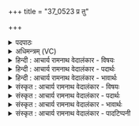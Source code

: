 +++
title = "37_0523 प्र तु"

+++
<details><summary>पदपाठः</summary>

प्र꣢। तु। द्र꣣व। प꣡रि꣢꣯। को꣡श꣢꣯म्। नि। सी꣣द। नृ꣡भिः꣢꣯। पु꣣नानः꣢। अ꣣भि꣢। वा꣡ज꣢꣯म्। अ꣣र्ष। अ꣡श्व꣢꣯म्। न। त्वा꣣। वाजि꣡न꣢म्। म꣣र्ज꣡य꣢न्तः। अ꣡च्छ꣢꣯। ब꣣र्हिः꣢। र꣣शना꣡भिः꣢। न꣣यन्ति। ५२३।
</details>

<details><summary>अधिमन्त्रम् (VC)</summary>

- पवमानः सोमः
- उशना काव्यः
- त्रिष्टुप्
- धैवतः
- पावमानं काण्डम्
</details>

<details><summary>हिन्दी : आचार्य रामनाथ वेदालंकार - विषयः</summary>

अगले मन्त्र में जीवात्मा को उद्बोधन दिया गया है।
</details>

<details><summary>हिन्दी : आचार्य रामनाथ वेदालंकार - पदार्थः</summary>

पदार्थान्वय -  हे आत्मन् ! तू (तु) शीघ्र ही (प्र द्रव) उत्कृष्ट दिशा में दौड़, कोशम् आनन्दमय कोश में (परि निषीद) व्याप्त होकर स्थित हो, (नृभिः) आगे ले जानेवाले अपने पौरुषों से (पुनानः) मन, बुद्धि आदि को पवित्र करता हुआ (वाजम् अभि) देवासुरसंग्राम में (अर्ष) असुरों के पराजय के लिए जा। (वाजिनम्) ज्ञानवान् (त्वा) तुझे (मर्जयन्तः) सद्गुणों से अलङ्कृत करते हुए (रशनाभिः) यम-नियम की रस्सियों से नियन्त्रित करके, शिक्षक योगी जन (बर्हिः अच्छ) परब्रह्म के प्रति (नयन्ति) प्रेरित कर रहे हैं, (न) जैसे (वाजिनम्) बलवान् (अश्वम्) घोड़े को (मर्जयन्तः) साफ या अलङ्कृत करते हुए योद्धा लोग (रशनाभिः) लगामों से नियन्त्रित करके (बर्हिः अच्छ) संग्राम में (नयन्ति) ले जाते हैं ॥१॥ इस मन्त्र में उत्तरार्ध में श्लिष्टोपमालङ्कार है ॥१॥
</details>

<details><summary>हिन्दी : आचार्य रामनाथ वेदालंकार - भावार्थः</summary>

भावार्थ -  जैसे बलवान् घोड़े को योद्धा लोग लगामों से नियन्त्रित करके युद्ध में ले जाते हैं, वैसे ही योग-प्रशिक्षक लोग मनुष्य के आत्मा को यम, नियम आदि योग-साधनों से नियन्त्रित करके परब्रहम के प्रति ले जाएँ ॥१॥
</details>

<details><summary>संस्कृत : आचार्य रामनाथ वेदालंकार - विषयः</summary>

अथ जीवात्मानमुद्बोधयति।
</details>

<details><summary>संस्कृत : आचार्य रामनाथ वेदालंकार - पदार्थः</summary>

पदार्थान्वय -  हे आत्मन् ! त्वम् (तु) क्षिप्रम् (प्र द्रव) प्रकृष्टायां दिशि धाव, (कोशम्) आनन्दमयकोशम् (परि निषीद) अभिव्याप्य स्थितो भव। (नृभिः) नेतृभिः स्वकीयैः पौरुषैः (पुनानः) मनोबुद्ध्यादिकं पवित्रं कुर्वन् (वाजम् अभि) देवासुरसङ्ग्रामं प्रति (अर्ष) असुराणां पराजयार्थं गच्छ। (वाजिनम्) ज्ञानवन्तम् (त्वा) त्वाम् (मर्जयन्तः) सद्गुणैरलङ्कुर्वन्तः। (रशनाभिः) यमनियमरज्जुभिः सन्नियन्त्र्य, शिक्षकाः योगिनः (बर्हिः अच्छ) प्ररब्रह्म२ प्रति। बृंहति वर्द्धते महिमान्वितो भवतीति बर्हिः ब्रह्म। ‘बृंहेर्नलोपश्च’ उ० २।१११ इति इसि प्रत्ययः, नकारलोपश्च। (नयन्ति) प्रेरयन्ति, (न) यथा (वाजिनम्) बलिनम् (अश्वम्) तुरगम् (मर्जयन्तः) शोधयन्तोऽलङ्कुर्वन्तो वा योद्धारः (रशनाभिः) प्रग्रहैः संनियन्त्र्य (बर्हिः अच्छ) संग्रामयज्ञं प्रति नयन्ति प्रापयन्ति ॥१॥ अत्र उत्तरार्द्धे श्लिष्टोपमालङ्कारः ॥१॥
</details>

<details><summary>संस्कृत : आचार्य रामनाथ वेदालंकार - भावार्थः</summary>

भावार्थ -  यथा बलवन्तमश्वं साङ्ग्रामिका जना रशनाभिः संनियन्त्र्य संग्रामं प्रति नयन्ति तथा योगप्रशिक्षका जना मनुष्यस्यात्मानं यमनियमादियोगसाधनैः संनियन्त्र्य परब्रह्म प्रति नयन्तु ॥१॥
</details>

<details><summary>संस्कृत : आचार्य रामनाथ वेदालंकार - पादटिप्पनी</summary>

टिप्पनी -   १. ऋ० ९।८७।१, साम० ६७७। २. ‘बर्हिः अन्तरिक्षवद् व्यापकं ब्रह्म’ इति य० २९।२९ भाष्ये द०।
</details>